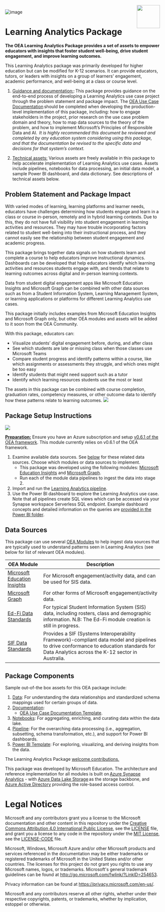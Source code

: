 <img align="right" height="75" src="https://github.com/microsoft/OpenEduAnalytics/blob/main/docs/pics/oea-logo-nobg.png">

![image](https://user-images.githubusercontent.com/63133369/210151154-adc9e65d-ce0c-40a8-889e-9aaefafdda7e.png)

# Learning Analytics Package

**The OEA Learning Analytics Package provides a set of assets to empower educators with insights that foster student well-being, drive student engagement, and improve learning outcomes.**

This Learning Analytics package was primarily developed for higher education but can be modified for K-12 scenarios. It can provide educators, tutors, or leaders with insights on a group of learners' engagement, academic performance, and well-being at a class or course level. 

1. <ins>Guidance and documentation:</ins>: This package provides guidance on the end-to-end process of developing a Learning Analytics use case project through the problem statement and package impact. The [OEA Use Case Documentation](https://github.com/microsoft/OpenEduAnalytics/blob/main/docs/use_cases/Open_Education_Analytics_Use_Case_Template_v3.docx) should be completed when developing the production-level implementation of this package, including: how to engage stakeholders in the project, prior research on the use case problem domain and theory, how to map data sources to the theory of the problem, and how to implement Microsoft’s Principles of Responsible Data and AI. <em> It is highly recommended this document be reviewed and completed by any education system considering using this package, and that the documentation be revised to the specific data and decisions for that system’s context.</em> 

2. <ins>Technical assets:</ins> Various assets are freely available in this package to help accelerate implementation of Learning Analytics use cases. Assets include pipelines, notebooks for data processing, an initial data model, a sample Power BI dashboard, and data dictionary. See descriptions of technical assets below.

## Problem Statement and Package Impact
With varied modes of learning, learning platforms and learner needs, educators have challenges determining how students engage and learn in a class or course in-person, remotely and in hybrid learning contexts. Due to this, they do not have full visibility into student engagement in learning activities and resources.  They may have trouble incorporating factors related to student well-being into their instructional process, and they cannot easily see the relationship between student engagement and academic progress. 

This package brings together data signals on how students learn and complete a course to help educators improve instructional dynamics. Dashboards can be developed that help educators identify which learning activities and resources students engage with, and trends that relate to learning outcomes across digital and in-person learning contexts. 

Data from student digital engagement apps like Microsoft Education Insights and Microsoft Graph can be combined with other data sources such as from a Student Information System, Learning Management System, or learning applications or platforms for different Learning Analytics use cases.  

This package initially includes examples from Microsoft Education Insights and Microsoft Graph only, but other OEA modules and assets will be added to it soon from the OEA Community. 

With this package, educators can: 

- Visualize students’ digital engagement before, during, and after class 
- See which students are late or missing class when those classes use Microsoft Teams 
- Compare student progress and identify patterns within a course, like which assignments or assessments they struggle, and which ones might be too easy 
- Identify students that might need support such as a tutor  
- Identify which learning resources students use the most or least 

The assets in this package can be combined with course completion, graduation rates, competency measures, or other outcome data to identify how these patterns relate to learning outcomes. 
![](https://github.com/microsoft/OpenEduAnalytics/blob/main/packages/package_catalog/Learning_Analytics/docs/images/Learning_Analytics_PBI_Engagement.png)

## Package Setup Instructions
![](https://github.com/microsoft/OpenEduAnalytics/blob/main/packages/package_catalog/Learning_Analytics/docs/images/Learning_Analytics_Package_Setup_Instructions.png)

<ins><strong>Preparation:</ins></strong> Ensure you have an Azure subscription and setup [v0.6.1 of the OEA framework](https://github.com/microsoft/OpenEduAnalytics/releases/tag/OEA_framework_v0.6.1). This module currently relies on v0.6.1 of the OEA framework.

1. Examine available data sources. See [below](https://github.com/microsoft/OpenEduAnalytics/tree/main/packages/package_catalog/Learning_Analytics#data-sources) for these related data sources. Choose which modules or data sources to implement.
    * This package was developed using the following modules: [Microsoft Education Insights](https://github.com/microsoft/OpenEduAnalytics/tree/main/modules/module_catalog/Microsoft_Education_Insights) and [Microsoft Graph](https://github.com/microsoft/OpenEduAnalytics/tree/main/modules/module_catalog/Microsoft_Graph). 
    * Run each of the module data pipelines to ingest the data into stage 2. 
3. Import and run the [Learning Analytics pipeline](https://github.com/microsoft/OpenEduAnalytics/tree/main/packages/package_catalog/Learning_Analytics/pipeline).
4. Use the Power BI dashboard to explore the Learning Analytics use case. Note that all pipelines create SQL views which can be accessed via your Synapse workspace Serverless SQL endpoint. Example dashboard concepts and detailed information on the queries are [provided in the Power BI folder](https://github.com/microsoft/OpenEduAnalytics/tree/main/packages/package_catalog/Learning_Analytics/powerbi).
      
## Data Sources
This package can use several [OEA Modules](https://github.com/microsoft/OpenEduAnalytics/tree/main/modules) to help ingest data sources that are typically used to understand patterns seen in Learning Analytics (see below for list of relevant OEA modules). 

| OEA Module | Description |
| --- | --- |
| [Microsoft Education Insights](https://github.com/microsoft/OpenEduAnalytics/tree/main/modules/module_catalog/Microsoft_Education_Insights) | For Microsoft engagement/activity data, and can be used for SIS data. |
| [Microsoft Graph](https://github.com/microsoft/OpenEduAnalytics/tree/main/modules/module_catalog/Microsoft_Graph) | For other forms of Microsoft engagement/activity data. |
| [Ed-Fi Data Standards](https://github.com/microsoft/OpenEduAnalytics/tree/main/modules/module_catalog/Ed-Fi) | For typical Student Information System (SIS) data, including rosters, class and demographic information. N.B: The Ed-Fi module creation is still in progress. |
| [SIF Data Standards](https://github.com/microsoft/OpenEduAnalytics/tree/main/modules/module_catalog/SIF) | Provides a SIF (Systems Interoperability Framework)-compliant data model and pipelines to drive conformance to education standards for Data Analytics across the K-12 sector in Australia. |


## Package Components 
Sample out-of-the box assets for this OEA package include: 
1. [Data](https://github.com/microsoft/OpenEduAnalytics/tree/main/packages/package_catalog/Learning_Analytics/data): For understanding the data relationships and standardized schema mappings used for certain groups of data.
2. [Documentation](https://github.com/microsoft/OpenEduAnalytics/tree/main/packages/package_catalog/Learning_Analytics/docs): 
      * [OEA Use Case Documentation Template](https://github.com/microsoft/OpenEduAnalytics/blob/main/docs/use_cases/Open_Education_Analytics_Use_Case_Template_v3.docx). 
3. [Notebooks](https://github.com/microsoft/OpenEduAnalytics/tree/main/packages/package_catalog/Learning_Analytics/notebooks): For aggregating, enriching, and curating data within the data lake.
4. [Pipeline](https://github.com/microsoft/OpenEduAnalytics/tree/main/packages/package_catalog/Learning_Analytics/pipeline): For the overarching data processing (i.e., aggregation, subsetting, schema transformation, etc.), and support for Power BI dashboards.
5. [Power BI Template](https://github.com/microsoft/OpenEduAnalytics/tree/main/packages/package_catalog/Learning_Analytics/powerbi): For exploring, visualizing, and deriving insights from the data.

The Learning Analytics Package [welcome contributions.](https://github.com/microsoft/OpenEduAnalytics/blob/main/docs/license/CONTRIBUTING.md) 

This package was developed by Microsoft Education. The architecture and reference implementation for all modules is built on [Azure Synapse Analytics](https://azure.microsoft.com/en-us/services/synapse-analytics/) - with [Azure Data Lake Storage](https://docs.microsoft.com/en-us/azure/storage/blobs/data-lake-storage-introduction) as the storage backbone,  and [Azure Active Directory](https://azure.microsoft.com/en-us/services/active-directory/) providing the role-based access control.

# Legal Notices

Microsoft and any contributors grant you a license to the Microsoft documentation and other content in this repository under the [Creative Commons Attribution 4.0 International Public License](https://creativecommons.org/licenses/by/4.0/legalcode), see the [LICENSE](LICENSE) file, and grant you a license to any code in the repository under the [MIT License](https://opensource.org/licenses/MIT), see the [LICENSE-CODE](LICENSE-CODE) file.

Microsoft, Windows, Microsoft Azure and/or other Microsoft products and services referenced in the documentation may be either trademarks or registered trademarks of Microsoft in the United States and/or other countries. The licenses for this project do not grant you rights to use any Microsoft names, logos, or trademarks. Microsoft's general trademark guidelines can be found at http://go.microsoft.com/fwlink/?LinkID=254653.

Privacy information can be found at https://privacy.microsoft.com/en-us/.

Microsoft and any contributors reserve all other rights, whether under their respective copyrights, patents, or trademarks, whether by implication, estoppel or otherwise.
